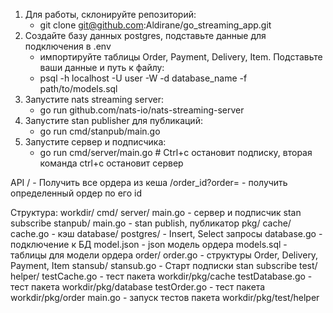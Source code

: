 1) Для работы, склонируйте репозиторий:
    - git clone git@github.com:Aldirane/go_streaming_app.git
2) Создайте базу данных postgres, подставьте данные для подключения в .env
    - импортируйте таблицы Order, Payment, Delivery, Item. Подставьте ваши данные и путь к файлу:
    -  psql -h localhost -U user -W -d database_name -f path/to/models.sql
2) Запустите nats streaming server:
    - go run github.com/nats-io/nats-streaming-server
3) Запустите stan publisher для публикаций:
    - go run cmd/stanpub/main.go
4) Запустите сервер и подписчика:
    - go run cmd/server/main.go # Ctrl+c остановит подписку, вторая команда ctrl+c остановит сервер

API
    / - Получить все ордера из кеша
    /order_id?order= - получить определенный ордер по его id

Структура:
workdir/
    cmd/
        server/
            main.go - сервер и подписчик stan subscribe
        stanpub/
            main.go - stan publish, публикатор
    pkg/
        cache/
            cache.go - кэш
        database/
            postgres/ - Insert, Select запросы
            database.go - подключение к БД
            model.json - json модель ордера
            models.sql - таблицы для модели ордера
        order/
            order.go - структуры Order, Delivery, Payment, Item
        stansub/
            stansub.go - Старт подписки stan subscribe
        test/
            helper/
                testCache.go - тест пакета workdir/pkg/cache
                testDatabase.go - тест пакета workdir/pkg/database
                testOrder.go - тест пакета workdir/pkg/order
            main.go - запуск тестов пакета workdir/pkg/test/helper